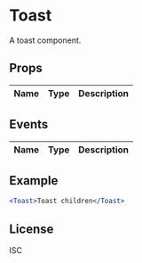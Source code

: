 # Toast

A toast component.

## Props

| Name | Type | Description |
| ---- | ---- | ----------- |

## Events

| Name | Type | Description |
| ---- | ---- | ----------- |

## Example

```jsx
<Toast>Toast children</Toast>
```

## License

ISC
